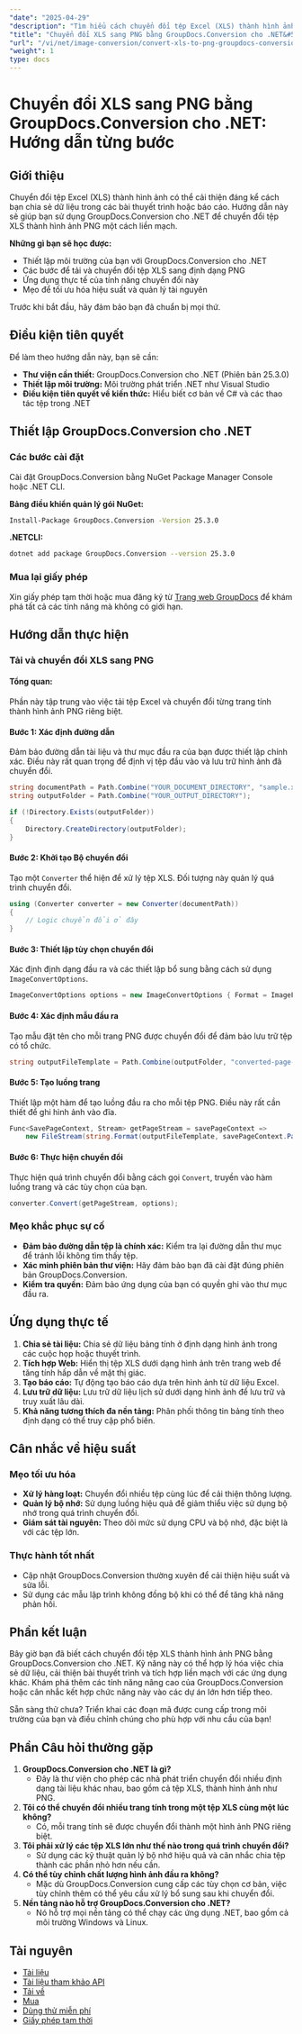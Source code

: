 ```yaml
---
"date": "2025-04-29"
"description": "Tìm hiểu cách chuyển đổi tệp Excel (XLS) thành hình ảnh PNG bằng GroupDocs.Conversion cho .NET. Thực hiện theo hướng dẫn này để thiết lập dễ dàng, các bước chuyển đổi và ứng dụng thực tế."
"title": "Chuyển đổi XLS sang PNG bằng GroupDocs.Conversion cho .NET&#58; Hướng dẫn từng bước"
"url": "/vi/net/image-conversion/convert-xls-to-png-groupdocs-conversion-net/"
"weight": 1
type: docs
---
```

# Chuyển đổi XLS sang PNG bằng GroupDocs.Conversion cho .NET: Hướng dẫn từng bước

## Giới thiệu

Chuyển đổi tệp Excel (XLS) thành hình ảnh có thể cải thiện đáng kể cách bạn chia sẻ dữ liệu trong các bài thuyết trình hoặc báo cáo. Hướng dẫn này sẽ giúp bạn sử dụng GroupDocs.Conversion cho .NET để chuyển đổi tệp XLS thành hình ảnh PNG một cách liền mạch.

**Những gì bạn sẽ học được:**

- Thiết lập môi trường của bạn với GroupDocs.Conversion cho .NET
- Các bước để tải và chuyển đổi tệp XLS sang định dạng PNG
- Ứng dụng thực tế của tính năng chuyển đổi này
- Mẹo để tối ưu hóa hiệu suất và quản lý tài nguyên

Trước khi bắt đầu, hãy đảm bảo bạn đã chuẩn bị mọi thứ.

## Điều kiện tiên quyết

Để làm theo hướng dẫn này, bạn sẽ cần:

- **Thư viện cần thiết:** GroupDocs.Conversion cho .NET (Phiên bản 25.3.0)
- **Thiết lập môi trường:** Môi trường phát triển .NET như Visual Studio
- **Điều kiện tiên quyết về kiến thức:** Hiểu biết cơ bản về C# và các thao tác tệp trong .NET

## Thiết lập GroupDocs.Conversion cho .NET

### Các bước cài đặt

Cài đặt GroupDocs.Conversion bằng NuGet Package Manager Console hoặc .NET CLI.

**Bảng điều khiển quản lý gói NuGet:**
```bash
Install-Package GroupDocs.Conversion -Version 25.3.0
```

**.NETCLI:**
```bash
dotnet add package GroupDocs.Conversion --version 25.3.0
```

### Mua lại giấy phép

Xin giấy phép tạm thời hoặc mua đăng ký từ [Trang web GroupDocs](https://purchase.groupdocs.com/buy) để khám phá tất cả các tính năng mà không có giới hạn.

## Hướng dẫn thực hiện

### Tải và chuyển đổi XLS sang PNG

#### Tổng quan:

Phần này tập trung vào việc tải tệp Excel và chuyển đổi từng trang tính thành hình ảnh PNG riêng biệt.

#### Bước 1: Xác định đường dẫn

Đảm bảo đường dẫn tài liệu và thư mục đầu ra của bạn được thiết lập chính xác. Điều này rất quan trọng để định vị tệp đầu vào và lưu trữ hình ảnh đã chuyển đổi.

```csharp
string documentPath = Path.Combine("YOUR_DOCUMENT_DIRECTORY", "sample.xls");
string outputFolder = Path.Combine("YOUR_OUTPUT_DIRECTORY");

if (!Directory.Exists(outputFolder))
{
    Directory.CreateDirectory(outputFolder);
}
```

#### Bước 2: Khởi tạo Bộ chuyển đổi

Tạo một `Converter` thể hiện để xử lý tệp XLS. Đối tượng này quản lý quá trình chuyển đổi.

```csharp
using (Converter converter = new Converter(documentPath))
{
    // Logic chuyển đổi ở đây
}
```

#### Bước 3: Thiết lập tùy chọn chuyển đổi

Xác định định dạng đầu ra và các thiết lập bổ sung bằng cách sử dụng `ImageConvertOptions`.

```csharp
ImageConvertOptions options = new ImageConvertOptions { Format = ImageFileType.Png };
```

#### Bước 4: Xác định mẫu đầu ra

Tạo mẫu đặt tên cho mỗi trang PNG được chuyển đổi để đảm bảo lưu trữ tệp có tổ chức.

```csharp
string outputFileTemplate = Path.Combine(outputFolder, "converted-page-{0}.png");
```

#### Bước 5: Tạo luồng trang

Thiết lập một hàm để tạo luồng đầu ra cho mỗi tệp PNG. Điều này rất cần thiết để ghi hình ảnh vào đĩa.

```csharp
Func<SavePageContext, Stream> getPageStream = savePageContext =>
    new FileStream(string.Format(outputFileTemplate, savePageContext.Page), FileMode.Create);
```

#### Bước 6: Thực hiện chuyển đổi

Thực hiện quá trình chuyển đổi bằng cách gọi `Convert`, truyền vào hàm luồng trang và các tùy chọn của bạn.

```csharp
converter.Convert(getPageStream, options);
```

### Mẹo khắc phục sự cố

- **Đảm bảo đường dẫn tệp là chính xác:** Kiểm tra lại đường dẫn thư mục để tránh lỗi không tìm thấy tệp.
- **Xác minh phiên bản thư viện:** Hãy đảm bảo bạn đã cài đặt đúng phiên bản GroupDocs.Conversion.
- **Kiểm tra quyền:** Đảm bảo ứng dụng của bạn có quyền ghi vào thư mục đầu ra.

## Ứng dụng thực tế

1. **Chia sẻ tài liệu:** Chia sẻ dữ liệu bảng tính ở định dạng hình ảnh trong các cuộc họp hoặc thuyết trình.
2. **Tích hợp Web:** Hiển thị tệp XLS dưới dạng hình ảnh trên trang web để tăng tính hấp dẫn về mặt thị giác.
3. **Tạo báo cáo:** Tự động tạo báo cáo dựa trên hình ảnh từ dữ liệu Excel.
4. **Lưu trữ dữ liệu:** Lưu trữ dữ liệu lịch sử dưới dạng hình ảnh để lưu trữ và truy xuất lâu dài.
5. **Khả năng tương thích đa nền tảng:** Phân phối thông tin bảng tính theo định dạng có thể truy cập phổ biến.

## Cân nhắc về hiệu suất

### Mẹo tối ưu hóa

- **Xử lý hàng loạt:** Chuyển đổi nhiều tệp cùng lúc để cải thiện thông lượng.
- **Quản lý bộ nhớ:** Sử dụng luồng hiệu quả để giảm thiểu việc sử dụng bộ nhớ trong quá trình chuyển đổi.
- **Giám sát tài nguyên:** Theo dõi mức sử dụng CPU và bộ nhớ, đặc biệt là với các tệp lớn.

### Thực hành tốt nhất

- Cập nhật GroupDocs.Conversion thường xuyên để cải thiện hiệu suất và sửa lỗi.
- Sử dụng các mẫu lập trình không đồng bộ khi có thể để tăng khả năng phản hồi.

## Phần kết luận

Bây giờ bạn đã biết cách chuyển đổi tệp XLS thành hình ảnh PNG bằng GroupDocs.Conversion cho .NET. Kỹ năng này có thể hợp lý hóa việc chia sẻ dữ liệu, cải thiện bài thuyết trình và tích hợp liền mạch với các ứng dụng khác. Khám phá thêm các tính năng nâng cao của GroupDocs.Conversion hoặc cân nhắc kết hợp chức năng này vào các dự án lớn hơn tiếp theo.

Sẵn sàng thử chưa? Triển khai các đoạn mã được cung cấp trong môi trường của bạn và điều chỉnh chúng cho phù hợp với nhu cầu của bạn!

## Phần Câu hỏi thường gặp

1. **GroupDocs.Conversion cho .NET là gì?**
   - Đây là thư viện cho phép các nhà phát triển chuyển đổi nhiều định dạng tài liệu khác nhau, bao gồm cả tệp XLS, thành hình ảnh như PNG.
2. **Tôi có thể chuyển đổi nhiều trang tính trong một tệp XLS cùng một lúc không?**
   - Có, mỗi trang tính sẽ được chuyển đổi thành một hình ảnh PNG riêng biệt.
3. **Tôi phải xử lý các tệp XLS lớn như thế nào trong quá trình chuyển đổi?**
   - Sử dụng các kỹ thuật quản lý bộ nhớ hiệu quả và cân nhắc chia tệp thành các phần nhỏ hơn nếu cần.
4. **Có thể tùy chỉnh chất lượng hình ảnh đầu ra không?**
   - Mặc dù GroupDocs.Conversion cung cấp các tùy chọn cơ bản, việc tùy chỉnh thêm có thể yêu cầu xử lý bổ sung sau khi chuyển đổi.
5. **Nền tảng nào hỗ trợ GroupDocs.Conversion cho .NET?**
   - Nó hỗ trợ mọi nền tảng có thể chạy các ứng dụng .NET, bao gồm cả môi trường Windows và Linux.

## Tài nguyên

- [Tài liệu](https://docs.groupdocs.com/conversion/net/)
- [Tài liệu tham khảo API](https://reference.groupdocs.com/conversion/net/)
- [Tải về](https://releases.groupdocs.com/conversion/net/)
- [Mua](https://purchase.groupdocs.com/buy)
- [Dùng thử miễn phí](https://releases.groupdocs.com/conversion/net/)
- [Giấy phép tạm thời](https://purchase.groupdocs.com/temporary-license)